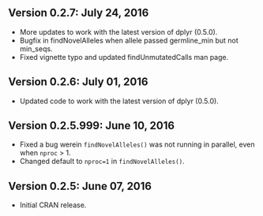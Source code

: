 Version 0.2.7:  July 24, 2016
-------------------------------------------------------------------------------

+ More updates to work with the latest version of dplyr (0.5.0).
+ Bugfix in findNovelAlleles when allele passed germline_min but not min_seqs.
+ Fixed vignette typo and updated findUnmutatedCalls man page.


Version 0.2.6:  July 01, 2016
-------------------------------------------------------------------------------

+ Updated code to work with the latest version of dplyr (0.5.0).


Version 0.2.5.999:  June 10, 2016
-------------------------------------------------------------------------------

+ Fixed a bug werein `findNovelAlleles()` was not running in parallel, even 
  when `nproc` > 1.
+ Changed default to `nproc=1` in `findNovelAlleles()`.

Version 0.2.5:  June 07, 2016
-------------------------------------------------------------------------------

+ Initial CRAN release.
